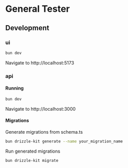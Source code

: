 # General Tester

## Development

### ui

```sh
bun dev
```

Navigate to http://localhost:5173

### api

#### Running

```sh
bun dev
```

Navigate to http://localhost:3000

#### Migrations

Generate migrations from schema.ts

```sh
bun drizzle-kit generate --name your_migration_name
```

Run generated migrations

```sh
bun drizzle-kit migrate
```
